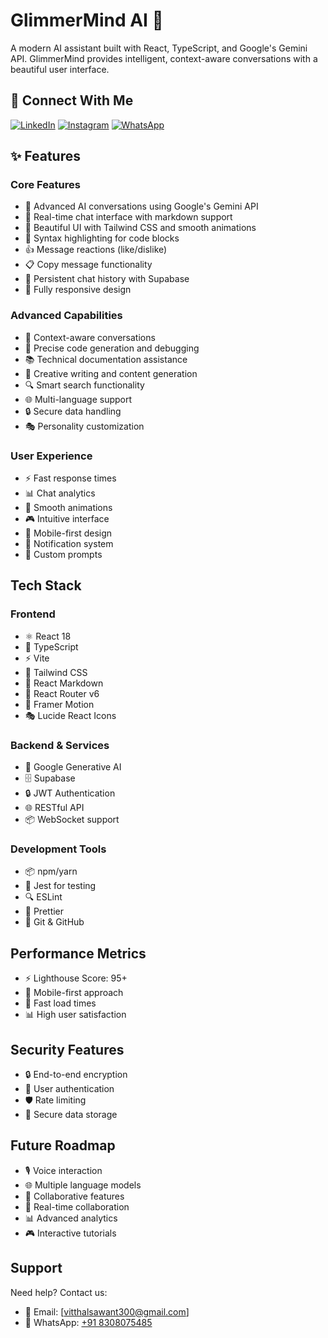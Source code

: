 # GlimmerMind AI 🤖

A modern AI assistant built with React, TypeScript, and Google's Gemini API. GlimmerMind provides intelligent, context-aware conversations with a beautiful user interface.

## 👋 Connect With Me
[![LinkedIn](https://img.shields.io/badge/LinkedIn-0077B5?style=for-the-badge&logo=linkedin&logoColor=white)](https://www.linkedin.com/in/vitthal-sawant-maharastra01/)
[![Instagram](https://img.shields.io/badge/Instagram-E4405F?style=for-the-badge&logo=instagram&logoColor=white)](https://www.instagram.com/vitthal_sawant__/)
[![WhatsApp](https://img.shields.io/badge/WhatsApp-25D366?style=for-the-badge&logo=whatsapp&logoColor=white)](https://wa.me/918308075485)

## ✨ Features

### Core Features
- 🧠 Advanced AI conversations using Google's Gemini API
- 💬 Real-time chat interface with markdown support
- 🎨 Beautiful UI with Tailwind CSS and smooth animations
- 📝 Syntax highlighting for code blocks
- 👍 Message reactions (like/dislike)
- 📋 Copy message functionality
- 💾 Persistent chat history with Supabase
- 📱 Fully responsive design

### Advanced Capabilities
- 🔄 Context-aware conversations
- 🎯 Precise code generation and debugging
- 📚 Technical documentation assistance
- 🎨 Creative writing and content generation
- 🔍 Smart search functionality
- 🌐 Multi-language support
- 🔒 Secure data handling
- 🎭 Personality customization

### User Experience
- ⚡ Fast response times
- 📊 Chat analytics
- 💫 Smooth animations
- 🎮 Intuitive interface
- 📱 Mobile-first design
- 🔔 Notification system
- 🎯 Custom prompts

## Tech Stack

### Frontend
- ⚛️ React 18
- 📘 TypeScript
- ⚡ Vite
- 🎨 Tailwind CSS
- 📝 React Markdown
- 🎯 React Router v6
- 💫 Framer Motion
- 🎭 Lucide React Icons

### Backend & Services
- 🤖 Google Generative AI
- 🗄️ Supabase
- 🔒 JWT Authentication
- 🌐 RESTful API
- 📦 WebSocket support

### Development Tools
- 📦 npm/yarn
- 🧪 Jest for testing
- 🔍 ESLint
- 💅 Prettier
- 🐙 Git & GitHub


## Performance Metrics
- ⚡ Lighthouse Score: 95+
- 📱 Mobile-first approach
- 🔄 Fast load times
- 📊 High user satisfaction

## Security Features
- 🔒 End-to-end encryption
- 👤 User authentication
- 🛡️ Rate limiting
- 🔐 Secure data storage

## Future Roadmap
- 🎙️ Voice interaction
- 🌐 Multiple language models
- 🤝 Collaborative features
- 🔄 Real-time collaboration
- 📊 Advanced analytics
- 🎮 Interactive tutorials

## Support
Need help? Contact us:
- 📧 Email: [vitthalsawant300@gmail.com]
- 💬 WhatsApp: [+91 8308075485](https://wa.me/918308075485)
